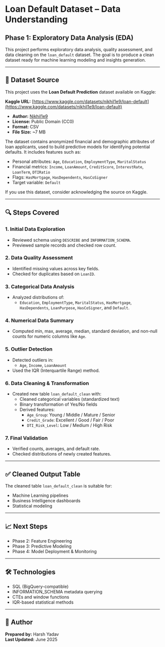 # Loan Default Dataset – Data Understanding

## Phase 1: Exploratory Data Analysis (EDA) 

This project performs exploratory data analysis, quality assessment, and data cleaning on the `loan_default` dataset. The goal is to produce a clean dataset ready for machine learning modeling and insights generation.

---

## 📂 Dataset Source

This project uses the **Loan Default Prediction** dataset available on Kaggle:

**Kaggle URL:** [https://www.kaggle.com/datasets/nikhil1e9/loan-default](https://www.kaggle.com/datasets/nikhil1e9/loan-default)

- **Author:** [Nikhil1e9](https://www.kaggle.com/nikhil1e9)
- **License:** Public Domain (CC0)
- **Format:** CSV
- **File Size:** ~7 MB

The dataset contains anonymized financial and demographic attributes of loan applicants, used to build predictive models for identifying potential defaults. It includes features such as:

- Personal attributes: `Age`, `Education`, `EmploymentType`, `MaritalStatus`
- Financial metrics: `Income`, `LoanAmount`, `CreditScore`, `InterestRate`, `LoanTerm`, `DTIRatio`
- Flags: `HasMortgage`, `HasDependents`, `HasCoSigner`
- Target variable: `Default`

If you use this dataset, consider acknowledging the source on Kaggle.


---

## 🔍 Steps Covered

### 1. Initial Data Exploration
- Reviewed schema using `DESCRIBE` and `INFORMATION_SCHEMA`.
- Previewed sample records and checked row count.

### 2. Data Quality Assessment
- Identified missing values across key fields.
- Checked for duplicates based on `LoanID`.

### 3. Categorical Data Analysis
- Analyzed distributions of:
  - `Education`, `EmploymentType`, `MaritalStatus`, `HasMortgage`, `HasDependents`, `LoanPurpose`, `HasCoSigner`, and `Default`.

### 4. Numerical Data Summary
- Computed min, max, average, median, standard deviation, and non-null counts for numeric columns like `Age`.

### 5. Outlier Detection
- Detected outliers in:
  - `Age`, `Income`, `LoanAmount`
- Used the IQR (Interquartile Range) method.

### 6. Data Cleaning & Transformation
- Created new table `loan_default_clean` with:
  - Cleaned categorical variables (standardized text)
  - Binary transformation of Yes/No fields
  - Derived features:
    - `Age_Group`: Young / Middle / Mature / Senior
    - `Credit_Grade`: Excellent / Good / Fair / Poor
    - `DTI_Risk_Level`: Low / Medium / High Risk

### 7. Final Validation
- Verified counts, averages, and default rate.
- Checked distributions of newly created features.

---

## ✅ Cleaned Output Table

The cleaned table `loan_default_clean` is suitable for:

- Machine Learning pipelines
- Business Intelligence dashboards
- Statistical modeling

---

## 📈 Next Steps

- Phase 2: Feature Engineering  
- Phase 3: Predictive Modeling  
- Phase 4: Model Deployment & Monitoring

---

## 🛠 Technologies

- SQL (BigQuery-compatible)
- INFORMATION_SCHEMA metadata querying
- CTEs and window functions
- IQR-based statistical methods

---

## 👤 Author

**Prepared by:** Harsh Yadav  
**Last Updated:** June 2025
